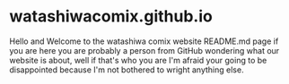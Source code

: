 # watashiwacomix.github.io

Hello and Welcome to the watashiwa comix website README.md page if you are here you are probably a person from GitHub wondering what our website is about, well if that's who you are I'm afraid your going to be disappointed because I'm not bothered to wright anything else.
